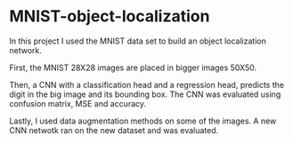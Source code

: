 # MNIST-object-localization

In this project I used the MNIST data set to build an object localization network. 

First, the MNIST 28X28 images are placed in bigger images 50X50.

Then, a CNN with a classification head and a regression head, predicts the digit in the big image and its bounding box. The CNN was evaluated using confusion matrix, MSE and accuracy. 

Lastly, I used data augmentation methods on some of the images. A new CNN netwotk ran on the new dataset and was evaluated. 
